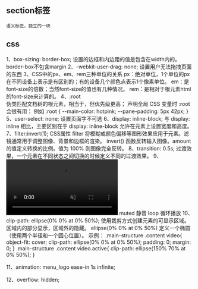 ## section标签
    语义标签，独立的一块

## css
1、box-sizing: border-box;
    设置的边框和内边距的值是包含在width内的。
    border-box不包含margin
2、-webkit-user-drag: none;
    设置用户无法拖拽页面的东西
3、CSS中的px、em、rem三种单位的关系
    px：绝对单位，1个单位的px在不同设备上表示是有区别的；有的设备几个颜色点表示1个像素单位。
    em：是font-size的倍数；当然font-size的值也有几种情况。
    rem：是相对于根元素html的font-size来计算的。
4、:root    
    伪类匹配文档树的根元素，相当于<html>，但优先级更高；
    声明全局 CSS 变量时 :root 会很有用：
    例如    :root {
                --main-color: hotpink;
                --pane-padding: 5px 42px;
            }
5、user-select: none;
    设置页面字不可选
6、display: inline-block;
    与 display: inline 相比，主要区别在于 display: inline-block 允许在元素上设置宽度和高度。
7、filter:invert(1);
    CSS属性 filter 将模糊或颜色偏移等图形效果应用于元素。滤镜通常用于调整图像、背景和边框的渲染。
    invert() 函数反转输入图像。amount 的值定义转换的比例。值为 100% 则图像完全反转。
8、transition: 0.5s;
    过渡效果，一个元素在不同状态之间切换的时候定义不同的过渡效果。
9、<video src="" autoplay muted loop></video>
    muted 静音
    loop 循环播放
10、clip-path: ellipse(0% 0% at 0% 50%);
    使用裁剪方式创建元素的可显示区域。区域内的部分显示，区域外的隐藏。
    ellipse(0% 0% at 0% 50%)
    定义一个椭圆（使用两个半径和一个圆心位置）。
        示例：
            .main-structure .content video{
                object-fit: cover;
                clip-path: ellipse(0% 0% at 0% 50%);
                padding: 0;
                margin: 0;
            }
            .main-structure .content video.active{
                clip-path: ellipse(150% 70% at 0% 50%);
            }

11、animation: menu_logo ease-in 1s infinite;

12、overflow: hidden;





